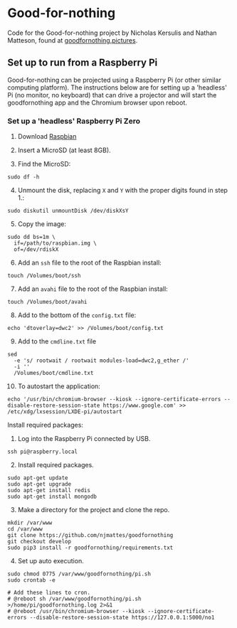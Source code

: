 # Good-for-nothing

Code for the Good-for-nothing project by Nicholas Kersulis and Nathan Matteson,
found at [goodfornothing.pictures](https://goodfornothing.pictures).

## Set up to run from a Raspberry Pi

Good-for-nothing can be projected using a Raspberry Pi (or other similar
computing platform). The instructions below are for setting up a
'headless' Pi (no monitor, no keyboard) that can drive a projector
and will start the goodfornothing app and the Chromium browser upon
reboot.

### Set up a 'headless' Raspberry Pi Zero

1. Download [Raspbian](https://www.raspberrypi.org/downloads/raspbian/)

2. Insert a MicroSD (at least 8GB).

3. Find the MicroSD:

```
sudo df -h
```

4. Unmount the disk, replacing `X` and `Y` with the proper digits
   found in step 1.:

```
sudo diskutil unmountDisk /dev/diskXsY
```

5. Copy the image:

```
sudo dd bs=1m \
  if=/path/to/raspbian.img \
  of=/dev/rdiskX
```

6. Add an `ssh` file to the root of the Raspbian install:

```
touch /Volumes/boot/ssh
```

7. Add an `avahi` file to the root of the Raspbian install:

```
touch /Volumes/boot/avahi
```

8. Add to the bottom of the `config.txt` file:

```
echo 'dtoverlay=dwc2' >> /Volumes/boot/config.txt
```

9. Add to the `cmdline.txt` file

```
sed
  -e 's/ rootwait / rootwait modules-load=dwc2,g_ether /'
  -i ''
  /Volumes/boot/cmdline.txt
```

10. To autostart the application:

```
echo '/usr/bin/chromium-browser --kiosk --ignore-certificate-errors --disable-restore-session-state https://www.google.com' >> /etc/xdg/lxsession/LXDE-pi/autostart
```

Install required packages:

1. Log into the Raspberry Pi connected by USB.

```
ssh pi@raspberry.local
```

2. Install required packages.

```
sudo apt-get update
sudo apt-get upgrade
sudo apt-get install redis
sudo apt-get install mongodb
```

3. Make a directory for the project and clone the repo.

```
mkdir /var/www
cd /var/www
git clone https://github.com/njmattes/goodfornothing
git checkout develop
sudo pip3 install -r goodfornothing/requirements.txt
```

4. Set up auto execution.

```
sudo chmod 0775 /var/www/goodfornothing/pi.sh
sudo crontab -e

# Add these lines to cron.
# @reboot sh /var/www/goodfornothing/pi.sh >/home/pi/goodfornothing.log 2>&1
# @reboot /usr/bin/chromium-browser --kiosk --ignore-certificate-errors --disable-restore-session-state https://127.0.0.1:5000/no1
```
